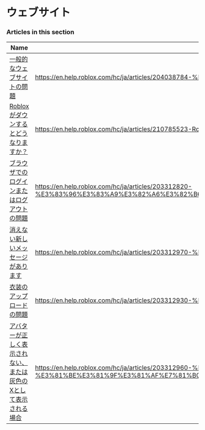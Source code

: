 # ウェブサイト  
### Articles in this section
Name|URL
-|-
[一般的なウェブサイトの問題](./一般的なウェブサイトの問題.html) |https://en.help.roblox.com/hc/ja/articles/204038784-%E4%B8%80%E8%88%AC%E7%9A%84%E3%81%AA%E3%82%A6%E3%82%A7%E3%83%96%E3%82%B5%E3%82%A4%E3%83%88%E3%81%AE%E5%95%8F%E9%A1%8C
[Robloxがダウンするとどうなりますか？](./Robloxがダウンするとどうなりますか？.html) |https://en.help.roblox.com/hc/ja/articles/210785523-Roblox%E3%81%8C%E3%83%80%E3%82%A6%E3%83%B3%E3%81%99%E3%82%8B%E3%81%A8%E3%81%A9%E3%81%86%E3%81%AA%E3%82%8A%E3%81%BE%E3%81%99%E3%81%8B-
[ブラウザでのログインまたはログアウトの問題](./ブラウザでのログインまたはログアウトの問題.html) |https://en.help.roblox.com/hc/ja/articles/203312820-%E3%83%96%E3%83%A9%E3%82%A6%E3%82%B6%E3%81%A7%E3%81%AE%E3%83%AD%E3%82%B0%E3%82%A4%E3%83%B3%E3%81%BE%E3%81%9F%E3%81%AF%E3%83%AD%E3%82%B0%E3%82%A2%E3%82%A6%E3%83%88%E3%81%AE%E5%95%8F%E9%A1%8C
[消えない新しいメッセージがあります](./消えない新しいメッセージがあります.html) |https://en.help.roblox.com/hc/ja/articles/203312970-%E6%B6%88%E3%81%88%E3%81%AA%E3%81%84%E6%96%B0%E3%81%97%E3%81%84%E3%83%A1%E3%83%83%E3%82%BB%E3%83%BC%E3%82%B8%E3%81%8C%E3%81%82%E3%82%8A%E3%81%BE%E3%81%99
[衣装のアップロードの問題](./衣装のアップロードの問題.html) |https://en.help.roblox.com/hc/ja/articles/203312930-%E8%A1%A3%E8%A3%85%E3%81%AE%E3%82%A2%E3%83%83%E3%83%97%E3%83%AD%E3%83%BC%E3%83%89%E3%81%AE%E5%95%8F%E9%A1%8C
[アバターが正しく表示されない、または灰色のXとして表示される場合](./アバターが正しく表示されない、または灰色のXとして表示される場合.html) |https://en.help.roblox.com/hc/ja/articles/203312960-%E3%82%A2%E3%83%90%E3%82%BF%E3%83%BC%E3%81%8C%E6%AD%A3%E3%81%97%E3%81%8F%E8%A1%A8%E7%A4%BA%E3%81%95%E3%82%8C%E3%81%AA%E3%81%84-%E3%81%BE%E3%81%9F%E3%81%AF%E7%81%B0%E8%89%B2%E3%81%AEX%E3%81%A8%E3%81%97%E3%81%A6%E8%A1%A8%E7%A4%BA%E3%81%95%E3%82%8C%E3%82%8B%E5%A0%B4%E5%90%88
